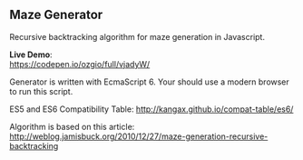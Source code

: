 Maze Generator
--------------

Recursive backtracking algorithm for maze generation in Javascript. 


__Live Demo__:<br>
https://codepen.io/ozgio/full/vjadyW/

Generator is written with EcmaScript 6. Your should use a modern browser to
run this script. 

ES5 and ES6 Compatibility Table: http://kangax.github.io/compat-table/es6/

Algorithm is based on this article:
http://weblog.jamisbuck.org/2010/12/27/maze-generation-recursive-backtracking
